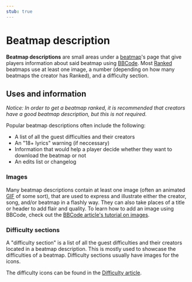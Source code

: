 ```yaml
---
stub: true
---
```


# Beatmap description

**Beatmap descriptions** are small areas under a [beatmap](/wiki/Beatmap)'s page that give players information about said beatmap using [BBCode](/wiki/BBCode). Most [Ranked](/wiki/Beatmap/Category#ranked) beatmaps use at least one image, a number (depending on how many beatmaps the creator has Ranked), and a difficulty section.

## Uses and information

*Notice: In order to get a beatmap ranked, it is recommended that creators have a good beatmap description, but this is not required.*

Popular beatmap descriptions often include the following:

- A list of all the guest difficulties and their creators
- An "18+ lyrics" warning (if neccessary)
- Information that would help a player decide whether they want to download the beatmap or not
- An edits list or changelog

### Images

Many beatmap descriptions contain at least one image (often an animated [GIF](https://en.wikipedia.org/wiki/GIF "Wikipedia") of some sort), that are used to express and illustrate either the creator, song, and/or beatmap in a flashly way. They can also take places of a title or header to add flair and quality. To learn how to add an image using BBCode, check out the [BBCode article's tutorial on images](/wiki/BBCode#image).

### Difficulty sections

A "difficulty section" is a list of all the guest difficulties and their creators located in a beatmap description. This is mostly used to showcase the difficulties of a beatmap. Difficulty sections usually have images for the icons.

The difficulty icons can be found in the [Difficulty article](/wiki/Beatmap/Difficulty).
